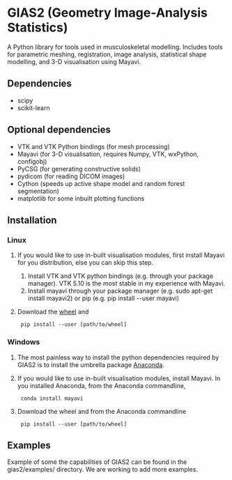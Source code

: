 # GIAS2 (Geometry Image-Analysis Statistics)
A Python library for tools used in musculoskeletal modelling. Includes tools for
parametric meshing, registration, image analysis, statistical shape modelling,
and 3-D visualisation using Mayavi.

## Dependencies
* scipy
* scikit-learn

## Optional dependencies
* VTK and VTK Python bindings (for mesh processing)
* Mayavi (for 3-D visualisation, requires Numpy, VTK, wxPython, configobj)
* PyCSG (for generating constructive solids)
* pydicom (for reading DICOM images)
* Cython (speeds up active shape model and random forest segmentation)
* matplotlib for some inbuilt plotting functions

## Installation
### Linux
1. If you would like to use in-built visualisation modules, first install Mayavi for you distribution, else you can skip this step.
    1. Install VTK and VTK python bindings (e.g. through your package manager). VTK 5.10 is the most stable in my experience with Mayavi.
    2. Install mayavi through your package manager (e.g. sudo apt-get install mayavi2) or pip (e.g. pip install --user mayavi)
2. Download the [wheel](https://bitbucket.org/jangle/gias2/downloads/gias2-0.4.0-py2.py3-none-any.whl) and
    
        pip install --user [path/to/wheel]

### Windows
1. The most painless way to install the python dependencies required by GIAS2 is to install the umbrella package [Anaconda](https://www.continuum.io/downloads).
2. If you would like to use in-built visualisation modules, install Mayavi. In you installed Anaconda, from the Anaconda commandline,
        
        conda install mayavi

3. Download the wheel and from the Anaconda commandline
    
        pip install --user [path/to/wheel]

## Examples
Example of some the capabilities of GIAS2 can be found in the gias2/examples/ directory. We are working to add more examples.